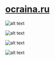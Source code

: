 # [ocraina.ru](https://ocraina.ru/_)

![alt text](https://github.com/ZERDICORP/overview-ocraina.ru/blob/main/screenshots/s1.png?row=true)

![alt text](https://github.com/ZERDICORP/overview-ocraina.ru/blob/main/screenshots/s2.png?row=true)

![alt text](https://github.com/ZERDICORP/overview-ocraina.ru/blob/main/screenshots/s3.png?row=true)

![alt text](https://github.com/ZERDICORP/overview-ocraina.ru/blob/main/screenshots/s4.png?row=true)
